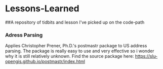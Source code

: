 # Lessons-Learned
##A repository of tidbits and lesson I've picked up on the code-path

### Adress Parsing
Applies Christopher Prener, Ph.D.'s postmastr package to US address parsing. The package is really easy to use and very effective so i wonder why it is still relatively unknown. Find the source package here: https://slu-opengis.github.io/postmastr/index.html


